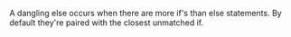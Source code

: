 A dangling else occurs when there are more if's than else statements. By default they're paired with the closest unmatched if.
